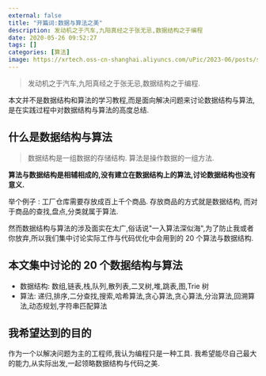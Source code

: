 ```yaml
---
external: false
title: "开篇词:数据与算法之美"
description: 发动机之于汽车,九阳真经之于张无忌,数据结构之于编程
date: 2020-05-26 09:52:27
tags: []
categories: [算法]
image: https://xrtech.oss-cn-shanghai.aliyuncs.com/uPic/2023-06/posts/suanfazhimei.jpg
---
```


> 发动机之于汽车,九阳真经之于张无忌,数据结构之于编程.

本文并不是数据结构和算法的学习教程,而是面向解决问题来讨论数据结构与算法,是在实践过程中对数据结构与算法的高度总结.

## 什么是数据结构与算法

> 数据结构是一组数据的存储结构. 算法是操作数据的一组方法.

**算法与数据结构是相辅相成的,没有建立在数据结构上的算法,讨论数据结构也没有意义.**

举个例子 : 工厂仓库需要存放成百上千个商品. 存放商品的方式就是数据结构, 而对于商品的查找,盘点,分类就属于算法.

然而数据结构与算法的涉及面实在太广,俗话说"一入算法深似海",为了防止我或者你放弃,所以我们集中讨论实际工作与代码优化中会用到的 20 个算法与数据结构.

## 本文集中讨论的 20 个数据结构与算法

- 数据结构: 数组,链表,栈,队列,散列表,二叉树,堆,跳表,图,Trie 树
- 算法: 递归,排序,二分查找,搜索,哈希算法,贪心算法,贪心算法,分治算法,回溯算法,动态规划,字符串匹配算法

## 我希望达到的目的

作为一个以解决问题为主的工程师,我认为编程只是一种工具. 我希望能尽自己最大的能力,从实际出发,一起领略数据结构与代码之美.
